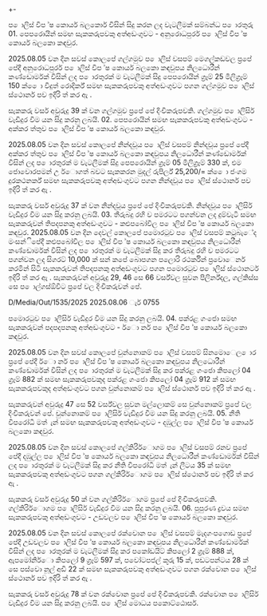 +-

ප ොලිස් විප ්ෂ කොර්ය බලකොර් විසින් සිදු කරන ලද වැටලීමක් සම්බන්ධ ප ොරතුරු 01. පෙපරොයින් සමඟ සැකකරුපවකු අත්අඩංගුවට - අනුරොධපුරර් ප ොලිස් විප ්ෂ කොර්ය බලකො කඳවුර.

2025.08.05 වන දින සවස් කොලපේ ගල්ගමුව ප ොලිස් වසපම් මෙගල්කඩවල ප්‍රපේ පේදී අනුරොධපුරර් ප ොලිස් විප ්ෂ කොර්ය බලකො කඳවුපය නිලධොරීන් කණ්ඩොර්මක් විසින් ලද ප ොරතුරක් ම වැටලීමක් සිදු පෙපරොයින් ග්‍රෑම් 25 මිලිග්‍රෑම් 150 ක් ෙො විදුත් රොදිර්ක් සමඟ සැකකරුපවකු අත්අඩංගුවට පගන ගල්ගමුව ප ොලිස් ස්ථොනර් පව ඉදිරි ත් කර ඇ .

සැකකරු වර්ස අවුරුදු 39 ක් වන ගල්ගමුව ප්‍රපේ පේ දිංචිකරුපවකි. ගල්ගමුව ප ොලිසිර් වැඩිදුර විම යන සිදු කරනු ලබයි. 02. පෙපරොයින් සමඟ සැකකරුපවකු අත්අඩංගුවට - අක්කර ත්තුව ප ොලිස් විප ්ෂ කොර්ය බලකො කඳවුර.

2025.08.05 වන දින සවස් කොලපේ නින්දවූය ප ොලිස් වසපම් නින්දවූය ප්‍රපේ පේදී අක්කර ත්තුව ප ොලිස් විප ්ෂ කොර්ය බලකො කඳවුපය නිලධොරීන් කණ්ඩොර්මක් විසින් ලද ප ොරතුරක් ම වැටලීමක් සිදු පෙපරොයින් ග්‍රෑම් 05 මිලිග්‍රෑම් 330 ක්, එම ජොවොරපමන් උ ර්ොගත් බවට සැකකරන මුදල් රුපිර්ල් 25,200/= ක් ෙො ජංගම දුරකථනර්ක් සමඟ සැකකරුපවකු අත්අඩංගුවට පගන නින්දවූය ප ොලිස් ස්ථොනර් පව ඉදිරි ත් කර ඇ .

සැකකරු වර්ස අවුරුදු 37 ක් වන නින්දවූය ප්‍රපේ පේ දිංචිකරුපවකි. නින්දවූය ප ොලිසිර් වැඩිදුර විම යන සිදු කරනු ලබයි. 03. තීරුබදු රහි ව පමරටට පගන්වන ලද දුම්වැටි සමඟ සැකකරුවන් තිපදපනකු අත්අඩංගුවට - කළුපබෝවිල ප ොලිස් විප ්ෂ කොර්ය බලකො කඳවුර. 2025.08.05 වන දින දෙවල් කොලපේ පමොරටුව ප ොලිස් වසපම් කටුබැේද මංසන්ිපේදී කළුපබෝවිල ප ොලිස් විප ්ෂ කොර්ය බලකො කඳවුපය නිලධොරීන් කණ්ඩොර්මක් විසින් ලද ප ොරතුරක් ම වැටලීමක් සිදු කර තීරුබදු රහි ව පමරටට පගන්වන ලද සිගරට් 10,000 ක් සන් කපේ බොපගන පලොරි රථර්කින් ප්‍රවොෙනර් කරමින් සිටි සැකකරුවන් තිපදපනකු අත්අඩංගුවට පගන පමොරටුව ප ොලිස් ස්ථොනර්ට ඉදිරි ත් කර ඇ . සැකකරුවන් අවුරුදු 29, 46 සෙ 66 වර්ස්වල සුවන පිලිර්න්දල, ගල්කිස්ස සෙ ප ොල්ගස්ඕවිට ප්‍රපේ වල දිංචිකරුවන් පේ.

D/Media/Out/1535/2025 2025.08.06 ැර් 0755

පමොරටුව ප ොලිසිර් වැඩිදුර විම යන සිදු කරනු ලබයි. 04. පක්රළ ගංජො සමඟ සැකකරුවන් පදපදපනකු අත්අඩංගුවට - ර්ො නර් ප ොලිස් විප ්ෂ කොර්ය බලකො කඳවුර.

2025.08.05 වන දින සවස් කොලපේ චුන්නොකම් ප ොලිස් වසපම් සිනමොෙල ොර ප්‍රපේ පේදී ර්ො නර් ප ොලිස් විප ්ෂ කොර්ය බලකො කඳවුපය නිලධොරීන් කණ්ඩොර්මක් විසින් ලද ප ොරතුරක් ම වැටලීමක් සිදු කර පක්රළ ගංජො කිපලෝ 04 ග්‍රෑම් 882 ක් සමඟ සැකකරුපවකුද පක්රළ ගංජො කිපලෝ 04 ග්‍රෑම් 912 ක් සමඟ සැකකරුපවකුද අත්අඩංගුවට පගන චුන්නොකම් ප ොලිස් ස්ථොනර් පව ඉදිරි ත් කර ඇ .

සැකකරුවන් අවුරුදු 47 සෙ 52 වර්ස්වල සුවන මල්ලොකම් සෙ චුන්නොකම් ප්‍රපේ වල දිංචිකරුවන් පේ. චුන්නොකම් ප ොලිසිර් වැඩිදුර විම යන සිදු කරනු ලබයි. 05. නීති විපරෝධී මත් ැන් සමඟ සැකකරුපවකු අත්අඩංගුවට - දඹුල්ල ප ොලිස් විප ්ෂ කොර්ය බලකො කඳවුර.

2025.08.05 වන දින සවස් කොලපේ ගල්කිරිර්ොගම ප ොලිස් වසපම් රනව ප්‍රපේ පේදී දඹුල්ල ප ොලිස් විප ්ෂ කොර්ය බලකො කඳවුපය නිලධොරීන් කණ්ඩොර්මක් විසින් ලද ප ොරතුරක් ම වැටලීමක් සිදු කර නීති විපරෝධී මත් ැන් ලීටය 35 ක් සමඟ සැකකරුපවකු අත්අඩංගුවට පගන ගල්කිරිර්ොගම ප ොලිස් ස්ථොනර් පව ඉදිරි ත් කර ඇ .

සැකකරු වර්ස අවුරුදු 50 ක් වන ගල්කිරිර්ොගම ප්‍රපේ පේ දිංචිකරුපවකි. ගල්කිරිර්ොගම ප ොලිසිර් වැඩිදුර විම යන සිදු කරනු ලබයි. 06. පුපුරණ ද්‍රවය සමඟ සැකකරුපවකු අත්අඩංගුවට - උඩවලව ප ොලිස් විප ්ෂ කොර්ය බලකො කඳවුර.

2025.08.05 වන දින සවස් කොලපේ රක්වොන ප ොලිස් වසපම් මැදගංපගොඩ ප්‍රපේ පේදී උඩවලව ප ොලිස් විප ්ෂ කොර්ය බලකො කඳවුපය නිලධොරීන් කණ්ඩොර්මක් විසින් ලද ප ොරතුරක් ම වැටලීමක් සිදු කර පකෝඩයිට් කිපලෝ 2 ග්‍රෑම් 888 ක්, ඇපමෝනිර්ො කිපලෝ 9 ග්‍රෑම් 597 ක්, පවෝටපජල් කූරු 15 ක්, පඩටපන්ටය 28 ක් සෙ පස්වො නූල් අඩි 22 ක් සමඟ සැකකරුපවකු අත්අඩංගුවට පගන රක්වොන ප ොලිස් ස්ථොනර් පව ඉදිරි ත් කර ඇ .

සැකකරු වර්ස අවුරුදු 78 ක් වන රක්වොන ප්‍රපේ පේ දිංචිකරුපවකි. රක්වොන ප ොලිසිර් වැඩිදුර විම යන සිදු කරනු ලබයි. ප ොලිස් මොධය පකොට්ඨොසර්.